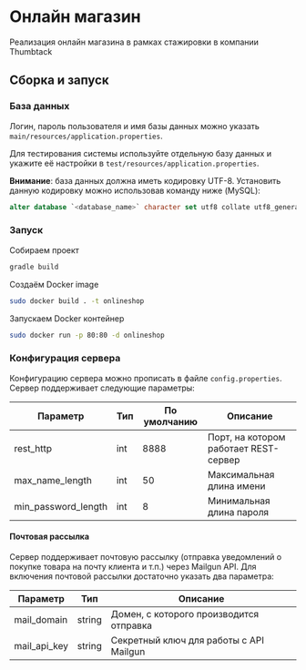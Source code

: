 # Онлайн магазин
Реализация онлайн магазина в рамках стажировки в компании Thumbtack

## Сборка и запуск

### База данных
Логин, пароль пользователя и имя базы данных можно указать ``main/resources/application.properties``.

Для тестирования системы используйте отдельную базу данных и укажите её настройки в 
``test/resources/application.properties``.

**Внимание**: база данных должна иметь кодировку UTF-8. Установить данную кодировку
можно использовав команду ниже (MySQL):
```sql
alter database `<database_name>` character set utf8 collate utf8_general_ci
```

### Запуск
Собираем проект
```bash
gradle build
```

Создаём Docker image
```bash
sudo docker build . -t onlineshop
```

Запускаем Docker контейнер
```bash
sudo docker run -p 80:80 -d onlineshop
```

### Конфигурация сервера
Конфигурацию сервера можно прописать в файле ``config.properties``. Сервер поддерживает 
следующие параметры:

| Параметр        | Тип | По умолчанию | Описание |
| --------        | --- | ------------ | -------- |
| rest_http | int | 8888 | Порт, на котором работает REST-сервер |
| max_name_length | int | 50 | Максимальная длина имени |
| min_password_length | int | 8 | Минимальная длина пароля |

#### Почтовая рассылка
Сервер поддерживает почтовую рассылку (отправка уведомлений о покупке товара на почту
клиента и т.п.) через Mailgun API. Для включения почтовой рассылки достаточно указать два параметра:

| Параметр        | Тип  | Описание |
| --------        | ---  | -------- |
| mail_domain     | string | Домен, с которого производится отправка |
| mail_api_key    | string | Секретный ключ для работы с API Mailgun |


